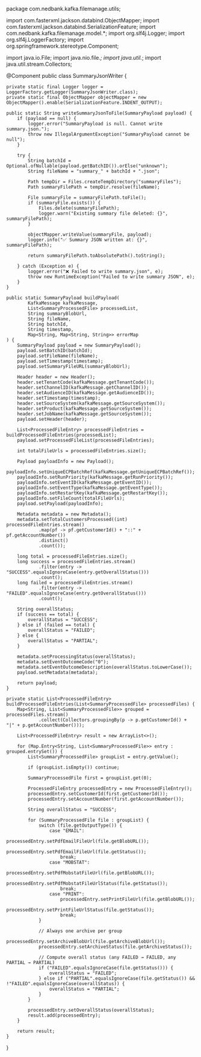 package com.nedbank.kafka.filemanage.utils;

import com.fasterxml.jackson.databind.ObjectMapper;
import com.fasterxml.jackson.databind.SerializationFeature;
import com.nedbank.kafka.filemanage.model.*;
import org.slf4j.Logger;
import org.slf4j.LoggerFactory;
import org.springframework.stereotype.Component;

import java.io.File;
import java.nio.file.*;
import java.util.*;
import java.util.stream.Collectors;

@Component
public class SummaryJsonWriter {

    private static final Logger logger = LoggerFactory.getLogger(SummaryJsonWriter.class);
    private static final ObjectMapper objectMapper = new ObjectMapper().enable(SerializationFeature.INDENT_OUTPUT);

    public static String writeSummaryJsonToFile(SummaryPayload payload) {
        if (payload == null) {
            logger.error("SummaryPayload is null. Cannot write summary.json.");
            throw new IllegalArgumentException("SummaryPayload cannot be null");
        }

        try {
            String batchId = Optional.ofNullable(payload.getBatchID()).orElse("unknown");
            String fileName = "summary_" + batchId + ".json";

            Path tempDir = Files.createTempDirectory("summaryFiles");
            Path summaryFilePath = tempDir.resolve(fileName);

            File summaryFile = summaryFilePath.toFile();
            if (summaryFile.exists()) {
                Files.delete(summaryFilePath);
                logger.warn("Existing summary file deleted: {}", summaryFilePath);
            }

            objectMapper.writeValue(summaryFile, payload);
            logger.info("✅ Summary JSON written at: {}", summaryFilePath);

            return summaryFilePath.toAbsolutePath().toString();

        } catch (Exception e) {
            logger.error("❌ Failed to write summary.json", e);
            throw new RuntimeException("Failed to write summary JSON", e);
        }
    }

    public static SummaryPayload buildPayload(
            KafkaMessage kafkaMessage,
            List<SummaryProcessedFile> processedList,
            String summaryBlobUrl,
            String fileName,
            String batchId,
            String timestamp,
            Map<String, Map<String, String>> errorMap
    ) {
        SummaryPayload payload = new SummaryPayload();
        payload.setBatchID(batchId);
        payload.setFileName(fileName);
        payload.setTimestamp(timestamp);
        payload.setSummaryFileURL(summaryBlobUrl);

        Header header = new Header();
        header.setTenantCode(kafkaMessage.getTenantCode());
        header.setChannelID(kafkaMessage.getChannelID());
        header.setAudienceID(kafkaMessage.getAudienceID());
        header.setTimestamp(timestamp);
        header.setSourceSystem(kafkaMessage.getSourceSystem());
        header.setProduct(kafkaMessage.getSourceSystem());
        header.setJobName(kafkaMessage.getSourceSystem());
        payload.setHeader(header);

        List<ProcessedFileEntry> processedFileEntries = buildProcessedFileEntries(processedList);
        payload.setProcessedFileList(processedFileEntries);

        int totalFileUrls = processedFileEntries.size();

        Payload payloadInfo = new Payload();
        payloadInfo.setUniqueECPBatchRef(kafkaMessage.getUniqueECPBatchRef());
        payloadInfo.setRunPriority(kafkaMessage.getRunPriority());
        payloadInfo.setEventID(kafkaMessage.getEventID());
        payloadInfo.setEventType(kafkaMessage.getEventType());
        payloadInfo.setRestartKey(kafkaMessage.getRestartKey());
        payloadInfo.setFileCount(totalFileUrls);
        payload.setPayload(payloadInfo);

        Metadata metadata = new Metadata();
        metadata.setTotalCustomersProcessed((int) processedFileEntries.stream()
                .map(pf -> pf.getCustomerId() + "::" + pf.getAccountNumber())
                .distinct()
                .count());

        long total = processedFileEntries.size();
        long success = processedFileEntries.stream()
                .filter(entry -> "SUCCESS".equalsIgnoreCase(entry.getOverallStatus()))
                .count();
        long failed = processedFileEntries.stream()
                .filter(entry -> "FAILED".equalsIgnoreCase(entry.getOverallStatus()))
                .count();

        String overallStatus;
        if (success == total) {
            overallStatus = "SUCCESS";
        } else if (failed == total) {
            overallStatus = "FAILED";
        } else {
            overallStatus = "PARTIAL";
        }

        metadata.setProcessingStatus(overallStatus);
        metadata.setEventOutcomeCode("0");
        metadata.setEventOutcomeDescription(overallStatus.toLowerCase());
        payload.setMetadata(metadata);

        return payload;
    }

    private static List<ProcessedFileEntry> buildProcessedFileEntries(List<SummaryProcessedFile> processedFiles) {
        Map<String, List<SummaryProcessedFile>> grouped = processedFiles.stream()
                .collect(Collectors.groupingBy(p -> p.getCustomerId() + "|" + p.getAccountNumber()));

        List<ProcessedFileEntry> result = new ArrayList<>();

        for (Map.Entry<String, List<SummaryProcessedFile>> entry : grouped.entrySet()) {
            List<SummaryProcessedFile> groupList = entry.getValue();

            if (groupList.isEmpty()) continue;

            SummaryProcessedFile first = groupList.get(0);

            ProcessedFileEntry processedEntry = new ProcessedFileEntry();
            processedEntry.setCustomerId(first.getCustomerId());
            processedEntry.setAccountNumber(first.getAccountNumber());

            String overallStatus = "SUCCESS";

            for (SummaryProcessedFile file : groupList) {
                switch (file.getOutputType()) {
                    case "EMAIL":
                        processedEntry.setPdfEmailFileUrl(file.getBlobURL());
                        processedEntry.setPdfEmailFileUrl(file.getStatus());
                        break;
                    case "MOBSTAT":
                        processedEntry.setPdfMobstatFileUrl(file.getBlobURL());
                        processedEntry.setPdfMobstatFileUrlStatus(file.getStatus());
                        break;
                    case "PRINT":
                        processedEntry.setPrintFileUrl(file.getBlobURL());
                        processedEntry.setPrintFileUrlStatus(file.getStatus());
                        break;
                }

                // Always one archive per group
                processedEntry.setArchiveBlobUrl(file.getArchiveBlobUrl());
                processedEntry.setArchiveStatus(file.getArchiveStatus());

                // Compute overall status (any FAILED → FAILED, any PARTIAL → PARTIAL)
                if ("FAILED".equalsIgnoreCase(file.getStatus())) {
                    overallStatus = "FAILED";
                } else if ("PARTIAL".equalsIgnoreCase(file.getStatus()) && !"FAILED".equalsIgnoreCase(overallStatus)) {
                    overallStatus = "PARTIAL";
                }
            }

            processedEntry.setOverallStatus(overallStatus);
            result.add(processedEntry);
        }

        return result;
    }
}

